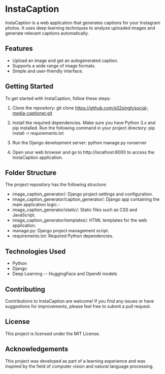 # InstaCaption

InstaCaption is a web application that generates captions for your Instagram photos. It uses deep learning techniques to analyze uploaded images and generate relevant captions automatically.

## Features

- Upload an image and get an autogenerated caption.
- Supports a wide range of image formats.
- Simple and user-friendly interface.

## Getting Started

To get started with InstaCaption, follow these steps:

1. Clone the repository:
   git clone https://github.com/s02singh/social-media-captioner.git
   
2. Install the required dependencies. Make sure you have Python 3.x and pip installed. Run the following command in your project directory:
   pip install -r requirements.txt

3. Run the Django development server:
   python manage.py runserver
  
4. Open your web browser and go to http://localhost:8000 to access the InstaCaption application.

## Folder Structure
The project repository has the following structure:

- image_caption_generator/: Django project settings and configuration.
- image_caption_generator/caption_generator/: Django app containing the main application logic.- 
- image_caption_generator/static/: Static files such as CSS and JavaScript.
- image_caption_generator/templates/: HTML templates for the web application.
- manage.py: Django project management script.
- requirements.txt: Required Python dependencies.

## Technologies Used
- Python
- Django
- Deep Learning 
-- HuggingFace and OpenAI models

## Contributing
Contributions to InstaCaption are welcome! If you find any issues or have suggestions for improvements, please feel free to submit a pull request.

## License
This project is licensed under the MIT License.

## Acknowledgements
This project was developed as part of a learning experience and was inspired by the field of computer vision and natural language processing.
